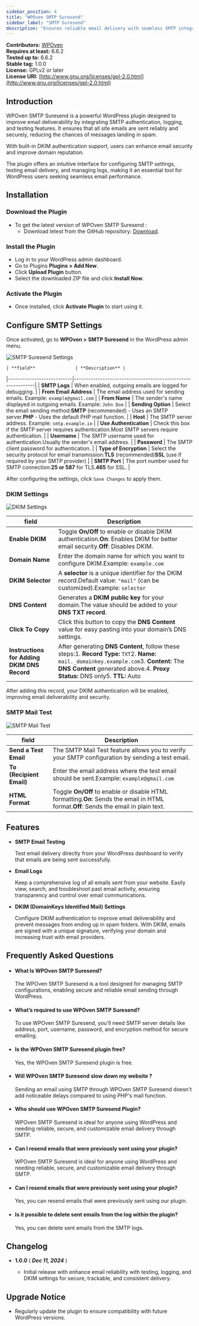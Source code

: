 ```yaml
---
sidebar_position: 4
title: "WPOven SMTP Suresend"
sidebar_label: "SMTP Suresend"
description: "Ensures reliable email delivery with seamless SMTP integration."
---
```


**Contributors:** [WPOven](https://www.wpoven.com/)  
**Requires at least:** 6.6.2  
**Tested up to:** 6.6.2  
**Stable tag:** 1.0.0  
**License:** GPLv2 or later  
**License URI:** [http://www.gnu.org/licenses/gpl-2.0.html](http://www.gnu.org/licenses/gpl-2.0.html)

## Introduction

WPOven SMTP Suresend is a powerful WordPress plugin designed to improve email deliverability by integrating SMTP authentication, logging, and testing features. It ensures that all site emails are sent reliably and securely, reducing the chances of messages landing in spam. 

With built-in DKIM authentication support, users can enhance email security and improve domain reputation. 

The plugin offers an intuitive interface for configuring SMTP settings, testing email delivery, and managing logs, making it an essential tool for WordPress users seeking seamless email performance.

## Installation

### Download the Plugin

- To get the latest version of WPOven SMTP Suresend :
  - Download letest from the GitHub repository: [Download](https://github.com/baseapp/wpoven_suresend/releases).

### Install the Plugin

- Log in to your WordPress admin dashboard.
- Go to Plugins **Plugins > Add New**.
- Click **Upload Plugin** button.
- Select the downloaded ZIP file and click **Install Now**.

### Activate the Plugin

- Once installed, click **Activate Plugin** to start using it.

## Configure SMTP Settings

Once activated, go to **WPOven > SMTP Suresend** in the WordPress admin menu.

![SMTP Suresend Settings](./img/smtp-suresend/smtp-settings.png)

<!-- 
- **SMTP Logs**

  - When enabled, outgoing emails are logged for debugging.

- **From Email Address**

  - The email address used for sending emails.
    - Example: `example@gmail.com`

- **From Name**

  - The sender's name displayed in outgoing emails.
    - Example: `John Doe`

- **Sending Option**

  - Select the email sending method:
    - **SMTP** (recommended) - Uses an SMTP server.
    - **PHP** - Uses the default PHP mail function.

- **Host**

  - The SMTP server address.
    - Example: `smtp.example.io`

- **Use Authentication**

  - Check this box if the SMTP server requires authentication.
  - Most SMTP servers require authentication.

- **Username**

  - The SMTP username used for authentication.
  - Usually the sender's email address.

- **Password**

  - The SMTP client password for authentication.

- **Type of Encryption**

  - Select the security protocol for email transmission:
    - **TLS** (recommended)
    - **SSL** (use if required by your SMTP provider)

- **SMTP Port**

  - The port number used for SMTP connection:
    - **25 or 587** for TLS.
    - **465** for SSL. -->

    | **field**               | **Description** |
|---------------------------|-------------------------------------------------------------|
| **SMTP Logs**             | When enabled, outgoing emails are logged for debugging.    |
| **From Email Address**    | The email address used for sending emails. Example: `example@gmail.com` |
| **From Name**             | The sender's name displayed in outgoing emails. Example: `John Doe` |
| **Sending Option**        | Select the email sending method:**SMTP** (recommended) - Uses an SMTP server.**PHP** - Uses the default PHP mail function. |
| **Host**                  | The SMTP server address. Example: `smtp.example.io` |
| **Use Authentication**    | Check this box if the SMTP server requires authentication.Most SMTP servers require authentication. |
| **Username**              | The SMTP username used for authentication.Usually the sender's email address. |
| **Password**              | The SMTP client password for authentication. |
| **Type of Encryption**    | Select the security protocol for email transmission:**TLS** (recommended)**SSL** (use if required by your SMTP provider) |
| **SMTP Port**             | The port number used for SMTP connection:**25 or 587** for TLS.**465** for SSL. |

  After configuring the settings, click `Save Changes` to apply them.


### DKIM Settings

![DKIM Settings](./img/smtp-suresend/dkim.png)

<!-- - **Enable DKIM**

  - Toggle **On/Off** to enable or disable DKIM authentication.
    - **On**: Enables DKIM for better email security and authentication.
    - **Off**: Disables DKIM.

- **Domain Name**

  - Enter the domain name for which you want to configure DKIM.
    - Example: `example.com`

- **DKIM Selector**

  - A **selector** is a unique identifier for the DKIM record.
  - The default value is **"mail"**, but you can set a custom value.
    - Example: `selector`

- **DNS Content**

  - This field generates a DKIM public key for your domain.
  - The generated value should be added to your **DNS TXT record**.

- **Click To Copy**

  - Click this button to copy the **DNS Content** value.
  - This makes it easier to paste into your domain’s DNS settings.

- **Instructions for Adding DKIM DNS Record**
  - Once you generate the **DNS Content**, follow these steps:

    1. **Record Type:** `TXT`
    2. **Name:** `mail._domainkey.example.com`
    3. **Content:** The **DNS Content** generated above.
    4. **Proxy Status:** DNS only
    5. **TTL:** Auto -->

| **field**                 | **Description** |
|-----------------------------|----------------------------------------------------------------------------------------|
| **Enable DKIM**             | Toggle **On/Off** to enable or disable DKIM authentication.**On**: Enables DKIM for better email security.**Off**: Disables DKIM. |
| **Domain Name**             | Enter the domain name for which you want to configure DKIM.Example: `example.com` |
| **DKIM Selector**           | A **selector** is a unique identifier for the DKIM record.Default value: `"mail"` (can be customized).Example: `selector` |
| **DNS Content**             | Generates a **DKIM public key** for your domain.The value should be added to your **DNS TXT record**. |
| **Click To Copy**           | Click this button to copy the **DNS Content** value for easy pasting into your domain’s DNS settings. |
| **Instructions for Adding DKIM DNS Record** | After generating **DNS Content**, follow these steps:1. **Record Type:** `TXT`2. **Name:** `mail._domainkey.example.com`3. **Content:** The **DNS Content** generated above.4. **Proxy Status:** DNS only5. **TTL:** Auto |

  After adding this record, your DKIM authentication will be enabled, improving email deliverability and security.

### SMTP Mail Test

![SMTP Mail Test](./img/smtp-suresend/mail-test.png)

<!-- - **Send a Test Email**

  - The SMTP Mail Test feature allows you to verify your SMTP configuration by sending a test email.

- **To (Recipient Email)**

  - Enter the email address where the test email should be sent.
    - Example: `example@gmail.com`

- **HTML Format**

  - Toggle **On/Off** to enable or disable HTML formatting.
    - **On**: Sends the email in HTML format.
    - **Off**: Sends the email in plain text. -->

| **field**            | **Description** |
|------------------------|-------------------------------------------------------------|
| **Send a Test Email**  | The SMTP Mail Test feature allows you to verify your SMTP configuration by sending a test email. |
| **To (Recipient Email)** | Enter the email address where the test email should be sent.Example: `example@gmail.com` |
| **HTML Format**        | Toggle **On/Off** to enable or disable HTML formatting.**On**: Sends the email in HTML format.**Off**: Sends the email in plain text. |

## Features

- **SMTP Email Testing**

  Test email delivery directly from your WordPress dashboard to verify that emails are being sent successfully.

- **Email Logs**

  Keep a comprehensive log of all emails sent from your website. Easily view, search, and troubleshoot past email activity, ensuring transparency and control over email communications.

- **DKIM (DomainKeys Identified Mail) Settings**

  Configure DKIM authentication to improve email deliverability and prevent messages from ending up in spam folders. With DKIM, emails are signed with a unique signature, verifying your domain and increasing trust with email providers.

## Frequently Asked Questions

- #### What Is WPOven SMTP Suresend?

  The WPOven SMTP Suresend is a tool designed for managing SMTP configurations, enabling secure and reliable email sending through WordPress.

- #### What’s required to use WPOven SMTP Suresend?

  To use WPOven SMTP Suresend, you'll need SMTP server details like address, port, username, password, and encryption method for secure emailing.

- #### Is the WPOven SMTP Suresend plugin free?

  Yes, the WPOven SMTP Suresend plugin is free.

- #### Will WPOven SMTP Suresend slow down my website ?

  Sending an email using SMTP through WPOven SMTP Suresend doesn't add noticeable delays compared to using PHP's mail function.

- #### Who should use WPOven SMTP Suresend Plugin?

  WPOven SMTP Suresend is ideal for anyone using WordPress and needing reliable, secure, and customizable email delivery through SMTP.

- #### Can I resend emails that were previously sent using your plugin?

  WPOven SMTP Suresend is ideal for anyone using WordPress and needing reliable, secure, and customizable email delivery through SMTP.

- #### Can I resend emails that were previously sent using your plugin?

  Yes, you can resend emails that were previously sent using our plugin.

- #### Is it possible to delete sent emails from the log within the plugin?

  Yes, you can delete sent emails from the SMTP logs.

## Changelog

- **1.0.0** ( ***Dec 11, 2024*** )

  - Initial release with enhance email reliability with testing, logging, and DKIM settings for secure, trackable, and consistent delivery.

## Upgrade Notice

- Regularly update the plugin to ensure compatibility with future WordPress versions.
